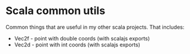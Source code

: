# Scala common utils

Common things that are useful in my other scala projects. That includes:

- Vec2f - point with double coords (with scalajs exports)
- Vec2d - point with int coords (with scalajs exports)
